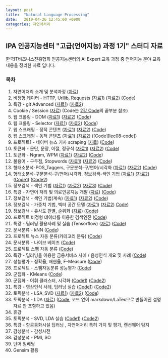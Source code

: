 ```yaml
---
layout: post
title:  "Natural Language Processing"
date:   2019-04-26 12:45:00 +0900
categories: 자연어처리
---
```


## IPA 인공지능센터 "고급(언어지능) 과정 1기" 스터디 자료

한국IT비즈니스진흥협회 인공지능센터의 AI Expert 교육 과정 중 언어지능 분야 교육 내용을 정리한 자료 입니다.

### 목차

1. 자연어처리 소개 및 분석과정 ([자료][lec01-doc])
1. 비정형 데이터 - HTTP, Urllib, Requests ([자료1][lec02-doc1]) ([자료2][lec02-doc2]) ([Code][lec02-code])
1. 특강 - git Advanced ([자료1][lec03-doc1]) ([자료2][lec03-doc2])
1. Cookie / Session ([자료][lec04-doc]) (Code는 [2강 Code][lec02-code]의 끝부분 참조)
1. 웹 크롤링 - DOM ([자료1][lec05-doc1]) ([자료2][lec05-doc2]) ([Code][lec05-code])
1. 웹 크롤링 - Selector ([자료1][lec06-doc1]) ([자료2][lec06-doc2]) ([Code][lec06-code])
1. 웹 스크래핑 - 정적 콘텐츠 ([자료1][lec07-doc1]) ([자료2][lec07-doc2]) ([Code][lec07-code])
1. 웹 스크래핑 - 동적 콘텐츠 ([자료1][lec08-doc1]) ([자료2][lec08-doc2]) ([Code][lec08-code])
1. 프로젝트1 - 네이버 뉴스 기사 scraping ([자료][lec09-doc]) ([Code][lec09-code])
1. 토큰화 - 문단, 문장, 어절, 정규식 ([자료1][lec10-doc1]) ([자료2][lec10-doc2]) ([Code][lec10-code])
1. 토큰화 - Ngram, WPM ([자료1][lec11-doc1]) ([자료2][lec11-doc2]) ([Code][lec11-code])
1. 불용어 - 구두점, Stopwords ([자료1][lec12-doc1]) ([자료2][lec12-doc2]) ([Code][lec12-code])
1. 형태소분석-POS_Taggers, 구문분석-구/연어/시각화 ([자료1][lec13-doc1]) ([자료2][lec13-doc2]) ([Code][lec13-code])
1. 형태소분석-구문분석-구/연어/시각화, 정보검색-색인 기법 ([자료1][lec14-doc1]) ([자료2][lec14-doc2]) ([Code1][lec14-code1]) ([Code2][lec14-code2])
1. 정보검색 - 색인 기법 ([자료1][lec15-doc1]) ([자료2][lec15-doc2]) ([자료3][lec15-doc3]) ([Code][lec15-code])
1. 특강 - 자연어 처리 및 의료인공지능 개발 ([자료][lec16-doc]) ([Code][lec16-code])
1. 정보검색 - 색인 기법(계속) ([자료1][lec17-doc1]) ([자료2][lec17-doc2]) ([Code][lec17-code])
1. 정보검색 - 가중치 기법, 벡터 공간 모델 ([자료1][lec18-doc1]) ([자료2][lec18-doc2]) [Code][lec18-code])
1. 정보검색 - 유사도 판별, 순위화 ([자료][lec19-doc]) ([Code][lec19-code])
1. 프로젝트 비정형 데이터를 이용한 검색엔진 ([Code][lec20-code])
1. 특강 - 딥러닝 활용사례 및 실습 (Tensorflow) ([자료][lec21-doc]) ([Code][lec21-code])
1. 문서분류 - kNN ([Code][lec22-code])
1. 프로젝트 뉴스 자동 분류(카테고리 분류) ([Code][lec23-code])
1. 문서분류 - 나이브 베이즈 ([Code][lec24-code])
1. 프로젝트 스팸 자동 분류 ([Code][lec25-code])
1. 특강 - 딥러닝을 이용한 금융서비스 사례 / 음성인식 개요 및 사례 ([Code][lec26-code])
1. 성능평가 - 정확율, 재현율, F-Measure ([Code][lec27-code])
1. 프로젝트 - 스팸자동분류 성능평가 ([Code][lec28-code])
1. 군집화 - KMeans ([Code][lec29-code])
1. 군집화 - 어휘 클러스터, 시각화 ([Code1][lec30-code1]) ([Code2][lec30-code2])
1. 특강 - 영상인식 사례, 딥러닝 실습 ([Code1][lec31-code1]) ([Code2][lec31-code2])
1. 토픽분석 - LSA_SVD ([자료1][lec32-doc1]) ([자료2][lec32-doc2]) ([Code][lec32-code])
1. 토픽분석 - LDA ([자료][lec33-doc]) ([Code][lec33-code], 코드 없이 markdown/LaTex으로 만들어진 설명자료 만 포함하고 있음)
1. 휴강
1. 토픽분석 - SVD, LDA 실습 ([Code1][lec35-code1]) ([Code2][lec35-code2])
1. 특강 - 항공등화시설 딥러닝 , 자연어처리 특허 가치 및 평가, 랜선웨어 탐지
1. 감성분석 - 감성사전
1. 감성분석 - PMI, SO
1. 단어 임베딩
1. Gensim 활용

[lec01-doc]: https://github.com/sungalex/nlp/blob/master/documents/01.NLP%20-%20자연어처리%20소개%20및%20분석과정.pdf
[lec02-doc1]: https://github.com/sungalex/nlp/blob/master/documents/02.HTTP%20-%20비정형%20데이터%20-%20HTTP_Urllib_Requests.pdf
[lec02-doc2]: https://github.com/sungalex/nlp/blob/master/documents/02.20190305(인공지능%20고급반).html
[lec02-code]: https://github.com/sungalex/nlp/blob/master/lecture02-HTTP.ipynb
[lec03-doc1]: https://github.com/sungalex/nlp/blob/master/documents/03.오픈소스개발방식_QA통합_git_advanced.pdf
[lec03-doc2]: https://github.com/sungalex/nlp/blob/master/documents/03.Git-training-v3.pdf
[lec04-doc]: https://github.com/sungalex/nlp/blob/master/documents/04.20190307(인공지능%20고급반)%20-%20cookie_session.html
[lec05-doc1]: https://github.com/sungalex/nlp/blob/master/documents/05.웹%20크롤링%20-%20DOM.pdf
[lec05-doc2]: https://github.com/sungalex/nlp/blob/master/documents/05.20190308(인공지능%20고급반).html
[lec05-code]: https://github.com/sungalex/nlp/blob/master/lecture05-DOM.ipynb
[lec06-doc1]: https://github.com/sungalex/nlp/blob/master/documents/06.Crawling.pdf
[lec06-doc2]: https://github.com/sungalex/nlp/blob/master/documents/06.20190311(인공지능%20고급반).html
[lec06-code]: https://github.com/sungalex/nlp/blob/master/lecture06-CSS_Selector_crawling.ipynb
[lec07-doc1]: .https://github.com/sungalex/nlp/blob/master/documents/07.Scraping.pdf
[lec07-doc2]: https://github.com/sungalex/nlp/blob/master/documents/07.20190312(인공지능%20고급반).html
[lec07-code]: https://github.com/sungalex/nlp/blob/master/lecture07-scraping.ipynb
[lec08-doc1]: https://github.com/sungalex/nlp/blob/master/documents/08.DHTML.pdf
[lec08-doc2]: https://github.com/sungalex/nlp/blob/master/documents/08.20190313(인공지능%20고급반).html
[lec08-dode]: https://github.com/sungalex/nlp/blob/master/lecture08-scraping-DHTML.ipynb
[lec09-doc]: https://github.com/sungalex/nlp/blob/master/documents/09.20190314(인공지능%20고급반).html
[lec09-code]: https://github.com/sungalex/nlp/blob/master/lecture09-project1-naver_news_scraping.ipynb
[lec10-doc1]: https://github.com/sungalex/nlp/blob/master/documents/10.Preprocessing1-토큰화-문장_어절.pdf
[lec10-doc2]: https://github.com/sungalex/nlp/blob/master/documents/10.20190315(인공지능%20고급반).html
[lec10-code]: https://github.com/sungalex/nlp/blob/master/lecture10-NLP개요_KoNLPy_NLTK.ipynb
[lec11-doc1]: https://github.com/sungalex/nlp/blob/master/documents/11.Preprocessing2-Ngram_WPM.pdf
[lec11-doc2]: https://github.com/sungalex/nlp/blob/master/documents/11.20190318(인공지능%20고급반).html
[lec11-code]: https://github.com/sungalex/nlp/blob/master/lecture11-NLTK_Text-Ngram-WPM-EmpiricalLaw.ipynb
[lec12-doc1]: https://github.com/sungalex/nlp/blob/master/documents/12.Normalization-불용어-Punctuation_stopwords.pdf
[lec12-doc2]: https://github.com/sungalex/nlp/blob/master/documents/12.20190319(인공지능%20고급반).html
[lec12-code]: https://github.com/sungalex/nlp/blob/master/lecture12-Text_Normalization.ipynb
[lec13-doc1]: https://github.com/sungalex/nlp/blob/master/documents/13.POS-Parse_Tree.pdf
[lec13-doc2]: https://github.com/sungalex/nlp/blob/master/documents/13.20190320(인공지능%20고급반).html
[lec13-code]: https://github.com/sungalex/nlp/blob/master/lecture13-형태소분석_POS_Taggers-구문분석_구_연어_시각화.ipynb
[lec14-doc1]: https://github.com/sungalex/nlp/blob/master/documents/14.20190321(인공지능%20고급반).html
[lec14-doc2]: https://github.com/sungalex/nlp/blob/master/documents/14.Introduction_to_Information_Retrieval.pdf
[lec14-code1]: https://github.com/sungalex/nlp/blob/master/lecture14-1-parser_wordcloud.ipynb
[lec14-code2]: https://github.com/sungalex/nlp/blob/master/lecture14-2-정보검색_색인기법.ipynb
[lec15-doc1]: https://github.com/sungalex/nlp/blob/master/documents/15-1.Search_Engine_Architecture.pdf
[lec15-doc2]: https://github.com/sungalex/nlp/blob/master/documents/15-2.Crawler_and_Text_Analysis.pdf
[lec15-doc3]: https://github.com/sungalex/nlp/blob/master/documents/15.20190322(인공지능%20고급반).html
[lec15-code]: https://github.com/sungalex/nlp/blob/master/lecture15-정보검색_색인기법(계속).ipynb
[lec16-doc]: https://github.com/sungalex/nlp/blob/master/documents/16.특강-자연어_처리_및_의료인공지능_개발.pdf
[lec16-code]: https://github.com/sungalex/nlp/blob/master/lecture16-특강-자연어_처리_및_의료인공지능_개발.ipynb
[lec17-doc1]: https://github.com/sungalex/nlp/blob/master/documents/17.Inverted_Index.pdf
[lec17-doc2]: https://github.com/sungalex/nlp/blob/master/documents/17.20190326(인공지능%20고급반).html
[lec17-code]: https://github.com/sungalex/nlp/blob/master/lecture17-정보검색_색인기법(계속).ipynb
[lec18-doc1]: https://github.com/sungalex/nlp/blob/master/documents/18.Boolean_and_Vector_Space_model.pdf
[lec18-doc2]: https://github.com/sungalex/nlp/blob/master/documents/18.20190327(인공지능%20고급반).html
[lec18-code]: https://github.com/sungalex/nlp/blob/master/lecture18-정보검색-벡터공간모델.ipynb
[lec19-doc]: https://github.com/sungalex/nlp/blob/master/documents/19.20190328(인공지능%20고급반).html
[lec19-code]: https://github.com/sungalex/nlp/blob/master/lecture19-정보검색-유사도판별-순위화.ipynb
[lec20-code]: https://github.com/sungalex/nlp/blob/master/lecture20-project2-Information_Retrieval_System.ipynb
[lec21-doc]: https://github.com/sungalex/nlp/blob/master/documents/21.인공지능특강_190401.pdf
[lec21-code]: https://github.com/sungalex/nlp/blob/master/lecture21-tensorflow_keras.ipynb
[lec22-code]: https://github.com/sungalex/nlp/blob/master/lecture22-classification_statistical_probabilistic.ipynb
[lec23-code]: https://github.com/sungalex/nlp/blob/master/lecture23-project3-Information_Retrieval-KNN_category_classification.ipynb
[lec24-code]: https://github.com/sungalex/nlp/blob/master/lecture24-Naive_Bayes_Classification.ipynb
[lec25-code]: https://github.com/sungalex/nlp/blob/master/lecture25-project4-spam-mail_classification.ipynb
[lec26-code]: https://github.com/sungalex/nlp/blob/master/lecture26-특강-금융_모델링_Use_Case-Fraud_Detection.ipynb
[lec27-code]: https://github.com/sungalex/nlp/blob/master/lecture27-Evaluation-정확도_재현율_F-Measure.ipynb
[lec28-code]: https://github.com/sungalex/nlp/blob/master/lecture28-project5-뉴스기사분류_성능평가.ipynb
[lec29-code]: https://github.com/sungalex/nlp/blob/master/lecture29-군집화_KMeans.ipynb
[lec30-code1]: https://github.com/sungalex/nlp/blob/master/lecture30-군집화-어휘_클러스터_시각화(29강_포함).ipynb
[lec30-code2]: https://github.com/sungalex/nlp/blob/master/lecture30-project6-뉴스데이터_클러스터_시각화.ipynb
[lec31-code1]: https://github.com/sungalex/nlp/blob/master/lecture31-케라스_창시자에게_배우는_딥러닝-2.1-a-first-look-at-a-neural-network.ipynb
[lec31-code2]: https://github.com/sungalex/nlp/blob/master/lecture31-케라스_창시자에게_배우는_딥러닝-5.1-introduction-to-convnets.ipynb
[lec32-doc1]: https://github.com/sungalex/nlp/blob/master/documents/32.Latent_Semantic_Indexing.pdf
[lec32-doc2]: https://github.com/sungalex/nlp/blob/master/documents/32.20190416(인공지능%20고급반).html
[lec32-code]: https://github.com/sungalex/nlp/blob/master/lecture32-토픽분석_LSA(Latent_Semantic_Analysis)-SVD(Singular_Value_Decomposition).ipynb
[lec33-doc]: https://github.com/sungalex/nlp/blob/master/documents/33.LDA.pdf
[lec33-code]: https://github.com/sungalex/nlp/blob/master/lecture33-토픽분석-LDA(Latent_Dirichlet_Allocation).ipynb
[lec35-code1]: https://github.com/sungalex/nlp/blob/master/lecture35-토픽분석_SVD_Exam.ipynb
[lec35-code2]: https://github.com/sungalex/nlp/blob/master/lecture35-LDA_Exam.ipynb
